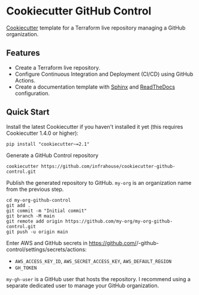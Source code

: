 # Cookiecutter GitHub Control

[Cookiecutter](https://github.com/cookiecutter/cookiecutter) template for a Terraform live repository managing 
a GitHub organization.  

## Features

* Create a Terraform live repository.
* Configure Continuous Integration and Deployment (CI/CD) using GitHub Actions.
* Create a documentation template with [Sphinx](https://www.sphinx-doc.org/en/master/) and [ReadTheDocs](https://readthedocs.org/) configuration.

## Quick Start

Install the latest Cookiecutter if you haven't installed it yet (this requires Cookiecutter 1.4.0 or higher):
```shell
pip install "cookiecutter~=2.1"
```

Generate a GitHub Control repository
```shell
cookiecutter https://github.com/infrahouse/cookiecutter-github-control.git
```

Publish the generated repository to GitHub. `my-org` is an organization name from the previous step. 
```shell
cd my-org-github-control
git add .
git commit -m "Initial commit"
git branch -M main
git remote add origin https://github.com/my-org/my-org-github-control.git
git push -u origin main
```

Enter AWS and GitHub secrets in https://github.com/<my-gh-user>/<my-org>-github-control/settings/secrets/actions:

* `AWS_ACCESS_KEY_ID`, `AWS_SECRET_ACCESS_KEY`, `AWS_DEFAULT_REGION`
* `GH_TOKEN`

`my-gh-user` is a GitHub user that hosts the repository. I recommend using a separate dedicated user to manage
your GitHub organization.
